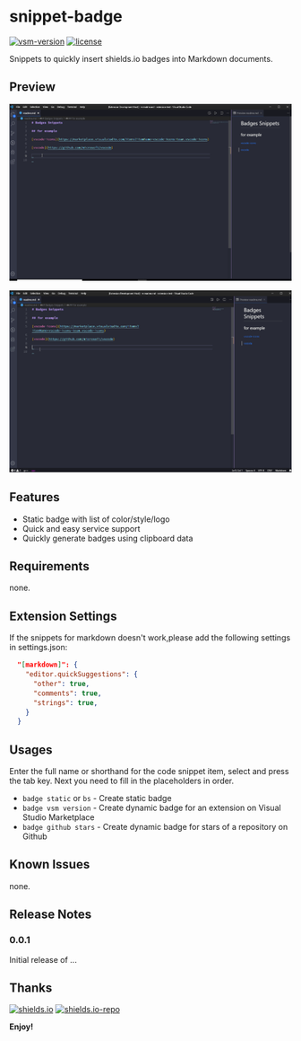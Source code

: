 # snippet-badge

[![vsm-version](https://img.shields.io/visual-studio-marketplace/v/alexzshl.badges-snippets?style=flat&label=VS%20Marketplace&logo=visual-studio-code)](https://marketplace.visualstudio.com/items?itemName=alexzshl.badges-snippets)
[![license](https://img.shields.io/github/license/alexzshl/vscode-badges-snippets?style=flat&color=lightgrey)](https://github.com/alexzshl/vscode-badges-snippets/blob/master/LICENSE)

Snippets to quickly insert shields.io badges into Markdown documents.

## Preview

![preview](images/preview_01.gif)

![preview](images/preview_02.gif)

## Features

- Static badge with list of color/style/logo
- Quick and easy service support
- Quickly generate badges using clipboard data

## Requirements

none.

## Extension Settings

If the snippets for markdown doesn't work,please add the following settings in settings.json:

```json
  "[markdown]": {
    "editor.quickSuggestions": {
      "other": true,
      "comments": true,
      "strings": true,
    }
  }
```

## Usages

Enter the full name or shorthand for the code snippet item, select and press the tab key. Next you need to fill in the placeholders in order.

- `badge static` or `bs` - Create static badge
- `badge vsm version` - Create dynamic badge for an extension on Visual Studio Marketplace
- `badge github stars` - Create dynamic badge for stars of a repository on Github

## Known Issues

none.

## Release Notes

### 0.0.1

Initial release of ...

## Thanks

[![shields.io](https://img.shields.io/badge/Shields.IO-black)](https://shields.io/category/license)
[![shields.io-repo](https://img.shields.io/static/v1?label=&message=Shields.IO&style=social&logo=github)](https://github.com/badges/shields)

**Enjoy!**

